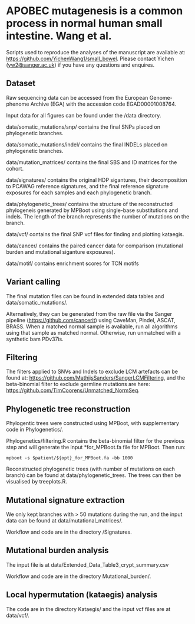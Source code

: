 # APOBEC mutagenesis is a common process in normal human small intestine. Wang et al.

Scripts used to reproduce the analyses of the manuscript are available at: https://github.com/YichenWang1/small_bowel. Please contact Yichen (yw2@sanger.ac.uk) if you have any questions and enquires.

## Dataset

Raw sequencing data can be accessed from the European Genome-phenome Archive (EGA) with the accession code EGAD00001008764.

Input data for all figures can be found under the /data directory.

data/somatic_mutations/snp/ contains the final SNPs placed on phylogenetic branches.

data/somatic_mutations/indel/ contains the final INDELs placed on phylogenetic branches.

data/mutation_matrices/ contains the final SBS and ID matrices for the cohort.

data/signatures/ contains the original HDP sigantures, their decomposition to PCAWAG reference signatures, and the final reference signature exposures for each samples and each phylogenetic branch.

data/phylogenetic_trees/ contains the structure of the reconstructed phylogeneis generated by MPBoot using single-base substitutions and indels. The length of the branch represents the number of mutations on the branch. 

data/vcf/ contains the final SNP vcf files for finding and plotting kataegis.

data/cancer/ contains the paired cancer data for comparison (mutational burden and mutational siganture exposures).

data/motif/ contains enrichment scores for TCN motifs

## Variant calling
The final mutation files can be found in extended data tables and data/somatic_mutations/. 

Alternatively, they can be generated from the raw file via the Sanger pipeline (https://github.com/cancerit) using CaveMan, Pindel, ASCAT, BRASS. When a matched normal sample is available, run all algorithms using that sample as matched normal. Otherwise, run unmatched with a synthetic bam PDv37is.

## Filtering
The filters applied to SNVs and Indels to exclude LCM artefacts can be found at: https://github.com/MathijsSanders/SangerLCMFiltering, and the beta-binomial filter to exclude germline mutations are here: https://github.com/TimCoorens/Unmatched_NormSeq.

## Phylogenetic tree reconstruction

Phylogentic trees were constructed using MPBoot, with supplementary code in Phylogenetics/.

Phylogenetics/filtering.R contains the beta-binomial filter for the previous step and will generate the input *for_MPBoot.fa file for MPBoot. Then run:

```mpboot -s $patient/${opt}_for_MPBoot.fa -bb 1000```

Reconstructed phylogenetic trees (with number of mutations on each branch) can be found at data/phylogenetic_trees. The trees can then be visualised by treeplots.R.

## Mutational signature extraction
We only kept branches with > 50 mutations during the run, and the input data can be found at data/mutational_matrices/.

Workflow and code are in the directory /Signatures.

## Mutational burden analysis
The input file is at data/Extended\_Data\_Table3\_crypt\_summary.csv

Workflow and code are in the directory Mutational_burden/.

## Local hypermutation (kataegis) analysis
The code are in the directory Kataegis/ and the input vcf files are at data/vcf/.